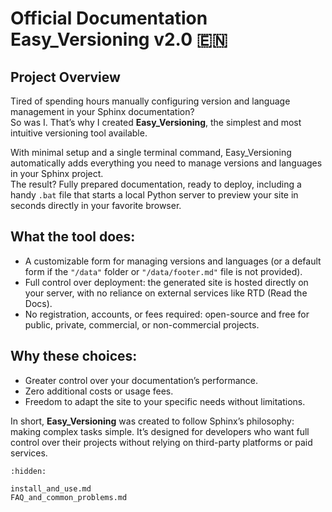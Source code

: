 # Official Documentation Easy_Versioning v2.0 🇪🇳

## Project Overview  

Tired of spending hours manually configuring version and language management in your Sphinx documentation?  
So was I. That’s why I created **Easy_Versioning**, the simplest and most intuitive versioning tool available.  

With minimal setup and a single terminal command, Easy_Versioning automatically adds everything you need to manage versions and languages in your Sphinx project.  
The result? Fully prepared documentation, ready to deploy, including a handy `.bat` file that starts a local Python server to preview your site in seconds directly in your favorite browser.  

## What the tool does:  
 - A customizable form for managing versions and languages (or a default form if the `"/data"` folder or `"/data/footer.md"` file is not provided).  
 - Full control over deployment: the generated site is hosted directly on your server, with no reliance on external services like RTD (Read the Docs).  
 - No registration, accounts, or fees required: open-source and free for public, private, commercial, or non-commercial projects.  

## Why these choices:  
- Greater control over your documentation’s performance.  
- Zero additional costs or usage fees.  
- Freedom to adapt the site to your specific needs without limitations.  

In short, **Easy_Versioning** was created to follow Sphinx’s philosophy: making complex tasks simple. It’s designed for developers who want full control over their projects without relying on third-party platforms or paid services.

```{toctree}
:hidden:

install_and_use.md
FAQ_and_common_problems.md
```